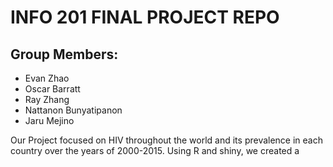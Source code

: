 # INFO 201 FINAL PROJECT REPO

## Group Members:
  * Evan Zhao
  * Oscar Barratt
  * Ray Zhang
  * Nattanon Bunyatipanon
  * Jaru Mejino

Our Project focused on HIV throughout the world and its prevalence in each country over the years of 2000-2015.
Using R and shiny, we created a 
